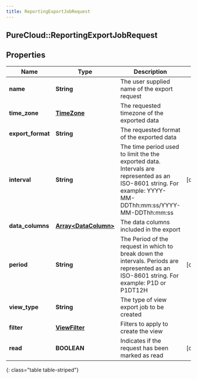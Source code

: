 ```yaml
---
title: ReportingExportJobRequest
---
```

## PureCloud::ReportingExportJobRequest

## Properties

|Name | Type | Description | Notes|
|------------ | ------------- | ------------- | -------------|
| **name** | **String** | The user supplied name of the export request | |
| **time_zone** | [**TimeZone**](TimeZone.html) | The requested timezone of the exported data | |
| **export_format** | **String** | The requested format of the exported data | |
| **interval** | **String** | The time period used to limit the the exported data. Intervals are represented as an ISO-8601 string. For example: YYYY-MM-DDThh:mm:ss/YYYY-MM-DDThh:mm:ss | [optional] |
| **data_columns** | [**Array&lt;DataColumn&gt;**](DataColumn.html) | The data columns included in the export | |
| **period** | **String** | The Period of the request in which to break down the intervals. Periods are represented as an ISO-8601 string. For example: P1D or P1DT12H | [optional] |
| **view_type** | **String** | The type of view export job to be created | |
| **filter** | [**ViewFilter**](ViewFilter.html) | Filters to apply to create the view | |
| **read** | **BOOLEAN** | Indicates if the request has been marked as read | [optional] |
{: class="table table-striped"}


